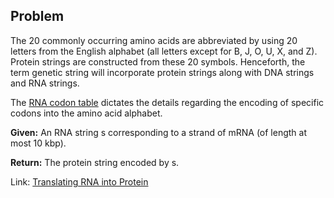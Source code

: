 ## Problem

The 20 commonly occurring amino acids are abbreviated by using 20 letters from the English alphabet (all letters except for B, J, O, U, X, and Z). Protein strings are constructed from these 20 symbols. Henceforth, the term genetic string will incorporate protein strings along with DNA strings and RNA strings.

The [RNA codon table](http://rosalind.info/glossary/rna-codon-table/) dictates the details regarding the encoding of specific codons into the amino acid alphabet.

**Given:** An RNA string s corresponding to a strand of mRNA (of length at most 10 kbp).

**Return:** The protein string encoded by s.

Link: [Translating RNA into Protein](http://rosalind.info/problems/prot/)

